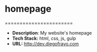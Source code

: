 # homepage
=======================

- **Description**: My website's homepage
- **Tech Stack:** html, css, js, gulp
- **URL:** http://dev.diegofrayo.com
